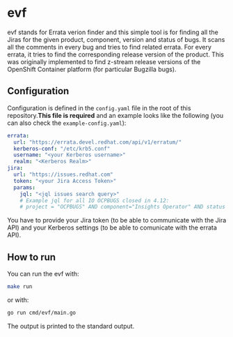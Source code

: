 # evf
evf stands for Errata verion finder and this simple tool is for finding all the Jiras for the given product, component, version and status of bugs. It scans all the comments in every bug and tries to find related errata. For every errata, it tries to find the corresponding release version of the product. This was originally implemented to find z-stream release versions of the OpenShift Container platform (for particular Bugzilla bugs).

## Configuration

Configuration is defined in the `config.yaml` file in the root of this repository.**This file is required** and an example looks like the following (you can also check the `example-config.yaml`):

```yaml
errata:
  url: "https://errata.devel.redhat.com/api/v1/erratum/"
  kerberos-conf: "/etc/krb5.conf"
  username: "<your Kerberos username>"
  realm: "<Kerberos Realm>"
jira:
  url: "https://issues.redhat.com"
  token: "<your Jira Access Token>"
  params:
    jql: "<jql issues search query>"
    # Example jql for all IO OCPBUGS closed in 4.12: 
    # project = "OCPBUGS" AND component="Insights Operator" AND status = Closed AND affectedversion = 4.12
```

 You have to provide your Jira token (to be able to communicate with the Jira API) and your Kerberos settings (to be able to comunicate with the errata API).

## How to run

You can run the evf with:

```bash
make run
```

or with:

```bash
go run cmd/evf/main.go
```

The output is printed to the standard output.